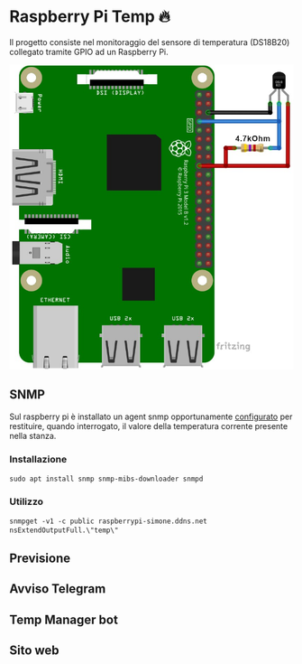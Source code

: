 # Raspberry Pi Temp :fire:
Il progetto consiste nel monitoraggio del sensore di temperatura (DS18B20) collegato tramite GPIO ad un Raspberry Pi.

![DS18B20](img/sensor.jpg?raw=true "DS18B20")

## SNMP
Sul raspberry pi è installato un agent snmp opportunamente  [configurato](snmp/snmpd.conf) per restituire, quando interrogato, il valore della temperatura corrente presente nella stanza.

  ### Installazione
  ```
  sudo apt install snmp snmp-mibs-downloader snmpd
  ```

  ### Utilizzo
  ```
  snmpget -v1 -c public raspberrypi-simone.ddns.net nsExtendOutputFull.\"temp\"
  ```
## Previsione

## Avviso Telegram

## Temp Manager bot

## Sito web
